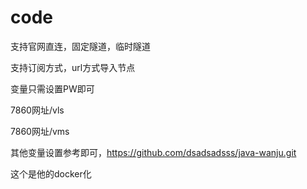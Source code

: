 # code

支持官网直连，固定隧道，临时隧道

支持订阅方式，url方式导入节点

变量只需设置PW即可

7860网址/vls 

7860网址/vms 

其他变量设置参考即可，https://github.com/dsadsadsss/java-wanju.git

这个是他的docker化
